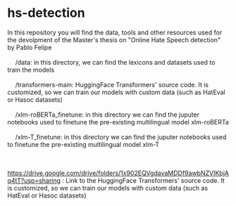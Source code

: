 # hs-detection
In this repository you will find the data, tools and other resources used for the devolpment of the Master's thesis on "Online Hate Speech detection" by Pablo Felipe <br /><br />
  &emsp; /data: in this directory, we can find the lexicons and datasets used to train the models <br /><br />
  &emsp; /transformers-main: HuggingFace Transformers' source code. It is customized, so we can train our models with custom data (such as HatEval or Hasoc datasets)<br /><br />
  &emsp; /xlm-roBERTa_finetune: in this directory we can find the juputer notebooks used to finetune the pre-existing multilingual model xlm-roBERTa <br /><br />
  &emsp; /xlm-T_finetune: in this directory we can find the juputer notebooks used to finetune the pre-existing multilingual model xlm-T <br /><br />


&emsp; https://drive.google.com/drive/folders/1x902EQVgdavaMDDf9awbNZVIKbjAq4tT?usp=sharing : Link to the HuggingFace Transformers' source code. It is customized, so we can train our models with custom data (such as HatEval or Hasoc datasets)<br /><br />
